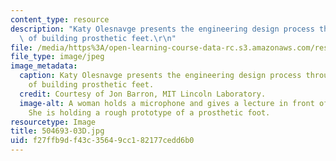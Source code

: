 ```yaml
---
content_type: resource
description: "Katy Olesnavge presents the engineering design process through an example\
  \ of building prosthetic feet.\r\n"
file: /media/https%3A/open-learning-course-data-rc.s3.amazonaws.com/res-2-005-girls-who-build-make-your-own-wearables-workshop-spring-2015/f27ffb9df43c35649cc182177cedd6b0_504693-03D.jpg
file_type: image/jpeg
image_metadata:
  caption: Katy Olesnavge presents the engineering design process through an example
    of building prosthetic feet.
  credit: Courtesy of Jon Barron, MIT Lincoln Laboratory.
  image-alt: A woman holds a microphone and gives a lecture in front of a slide show.
    She is holding a rough prototype of a prosthetic foot.
resourcetype: Image
title: 504693-03D.jpg
uid: f27ffb9d-f43c-3564-9cc1-82177cedd6b0
---
```

